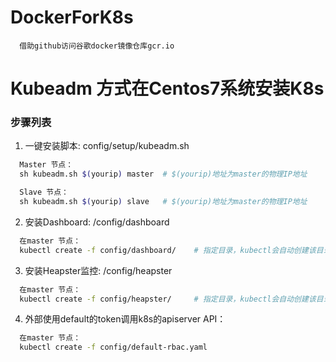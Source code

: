 # DockerForK8s

```console
  借助github访问谷歌docker镜像仓库gcr.io
```  
# Kubeadm 方式在Centos7系统安装K8s

### 步骤列表
1. 一键安装脚本: config/setup/kubeadm.sh
```bash
  Master 节点：
  sh kubeadm.sh $(yourip) master  # $(yourip)地址为master的物理IP地址
```
```bash
  Slave 节点：
  sh kubeadm.sh $(yourip) slave   # $(yourip)地址为master的物理IP地址
```
2. 安装Dashboard: /config/dashboard
```bash
  在master 节点：
  kubectl create -f config/dashboard/    # 指定目录，kubectl会自动创建该目录下的所有文件
```
3. 安装Heapster监控: /config/heapster
```bash
  在master 节点：
  kubectl create -f config/heapster/     # 指定目录，kubectl会自动创建该目录下的所有文件
```
4. 外部使用default的token调用k8s的apiserver API：
```bash
  在master 节点：
  kubectl create -f config/default-rbac.yaml
```
